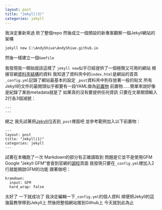 ```yaml
---
layout: post
title: "Jekyll(3)"
categories: jekyll
---
```


我決定重新來過
砍了整個repo
然後成立一個預設的新專案觀察一個Jekyll網站的架構

<!--more-->

```
jekyll new C:\AndyShiue\AndyShiue.github.io
```

然後一樣建立一個`Gemfile`

我發現我一開始就該這樣了
`jekyll new`似乎已經提供了一個極簡又可用的網站
根據官網[資料夾結構](https://jekyllrb.com/docs/structure/)的資料
我知道了資料夾中的`index.html`是網站的首頁
`_config.yml`記錄了網站最基本的設定
`_post`資料夾中則存放著一般的貼文
所有Jekyll的文件的最開頭似乎都要有一段YAML做為[前置物](https://jekyllrb.com/docs/frontmatter/)
前置物......簡單來說好像是紀錄了某些metadata就是了
如果真的沒有要提供任何資訊
只要在文章開頭輸入2行各3個減號：

```
---
---
```

總之
我先試著把[Jekyll(1)](http://pigggggggggggggy.logdown.com/posts/2016/02/24/546001)丟到`_post`裡面吧
並參考範例加入以下前置物：

```
---
layout: post
title: "Jekyll(1)"
categories: jekyll
---
```

試著在本機跑了一次
Markdown的部分有正確讀取到
問題是它並不是使用GFM
Google "Jekyll GFM"會查到官網的[調校](http://jekyllrb.com/docs/configuration/)頁面
我發現只要在`_config.yml`裡加入2行就能開啟GFM的功能
跟著做吧：

```
kramdown:
  input: GFM
  hard_wrap: false
```

太好了
一下就成功了
我決定編輯一下`_config.yml`的個人資料
順便把Jekyll的這幾篇教學移到Jekyll上
然後把整個網站推到Github上
今天就到此為止